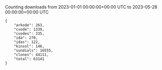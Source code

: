 
Counting downloads from 2023-01-01 00:00:00+00:00 UTC to 2023-05-28 00:00:00+00:00 UTC

```
{
    "arkode": 263,
    "cvode": 1339,
    "cvodes": 335,
    "ida": 270,
    "idas": 122,
    "kinsol": 146,
    "sundials": 16555,
    "clones": 44111,
    "total": 63141
}
```
